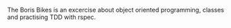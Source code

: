 The Boris Bikes is an excercise about object oriented programming, classes and practising TDD with rspec.


